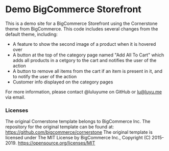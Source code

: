 # Demo BigCommerce Storefront

This is a demo site for a BigCommerce Storefront using the Cornerstone theme from BigCommerce. This code includes several changes from the default theme, including:

- A feature to show the second image of a product when it is hovered over
- A button at the top of the category page named "Add All To Cart" which adds all products in a cetgory to the cart and notifies the user of the action
- A button to remove all items from the cart if an item is present in it, and to notify the user of the action
- Customer info displayed on the category pages

For more information, please contact @luluyume on GitHub or lu@luyu.me via email.

### Licenses

The original Cornerstone template belongs to BigCommerce Inc. The repository for the original template can be found at: https://github.com/bigcommerce/cornerstone
The original template is licensed under The MIT License by BigCommerce Inc., Copyright (C) 2015-2019. https://opensource.org/licenses/MIT